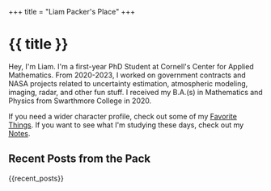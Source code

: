 +++
title = "Liam Packer's Place"
+++


# {{ title }}

Hey, I'm Liam. I'm a first-year PhD Student at Cornell's Center for
Applied Mathematics. From 2020-2023, I worked on government contracts
and NASA projects related to uncertainty estimation, atmospheric
modeling, imaging, radar, and other fun stuff. I received my B.A.(s) in
Mathematics and Physics from Swarthmore College in 2020.

If you need a wider character profile, check out some of my [Favorite
Things](/favorite-things/). If you want to see what I'm studying these
days, check out my [Notes](/notes/).

## Recent Posts from the Pack
{{recent_posts}}
<!-- - {{ fill date posts/chaos_in_optics.md }} [{{ fill title -->
<!--   posts/chaos_in_optics.md }}](/posts/chaos_in_optics/) -->
<!-- - {{ fill date posts/monadic_parsing.md }} [{{ fill title -->
<!--   posts/monadic_parsing.md }} ](/posts/monadic_parsing/) -->
